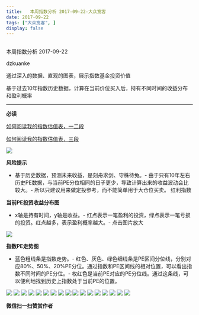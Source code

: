 ```yaml
---
title:   本周指数分析 2017-09-22-大众宽客
date: 2017-09-22
tags: ["大众宽客", ]
display: false
---
```



## 



本周指数分析 2017-09-22




dzkuanke




通过深入的数据、直观的图表，展示指数基金投资价值


基于过去10年指数历史数据，计算在当前价位买入后，持有不同时间的收益分布和盈利概率

****

**必读**

[如何阅读我的指数估值表，一二段](http://mp.weixin.qq.com/s?__biz=MzAwMTc1MDcwNw==&amp;mid=2648272034&amp;idx=1&amp;sn=12b1858af175753f5ccebc0bc6c4cb4f&amp;chksm=82f92f7eb58ea668f844f51102599d20bb8730f438010159de83e85a4a34df3d44d568a9feb2&amp;scene=21#wechat_redirect)

[如何阅读我的指数估值表，三段](http://mp.weixin.qq.com/s?__biz=MzAwMTc1MDcwNw==&amp;mid=2648272039&amp;idx=1&amp;sn=09c59d023c3ce227046966f260777cd5&amp;chksm=82f92f7bb58ea66dab5c428c2205bd4dda180360b643b28a357ab3e73a38d19303124242ad4d&amp;scene=21#wechat_redirect)



<img data-s="300,640" data-type="png" src="https://mmbiz.qpic.cn/mmbiz_png/PKw3FQPmhIhUF0jVMHYicyxZwfiaoyQctTPFKfF0tossPhXU0RhSfoSScLqNy9gtBf94kLQRNKicPYKobibohQSXWg/0?wx_fmt=png" class="" data-ratio="0.4878048780487805" data-w="1066"/>

**风险提示**
- 基于历史数据，预测未来收益，是刻舟求剑、守株待兔。- 由于只有10年左右历史PE数据，与当前PE分位相同的日子更少，导致计算出来的收益波动会比较大。- 所以只建议用来做定投参考，而不能简单用于大仓位买卖。
红利指数

**当前PE投资收益分布图**
- x轴是持有时间，y轴是收益。- 红点表示一笔盈利的投资，绿点表示一笔亏损的投资。红点越多，表示盈利概率越大。- 点击图片放大


<img data-s="300,640" data-type="png" src="https://mmbiz.qpic.cn/mmbiz_png/PKw3FQPmhIhUF0jVMHYicyxZwfiaoyQctTbYgj7fiaEfQRf3G5OO4ShibqScDJbq4Ticxp1DAJD5qsaK6Fb97aTX3gg/0?wx_fmt=png" style="" class="" data-ratio="0.6431852986217458" data-w="1306"/>

**指数PE走势图**
- 蓝色粗线条是指数走势。- 红色、灰色、绿色细线条是PE区间分位线，分别对应80%、50%、20%PE分位。通过指数和PE区间线的相对位置，可以看出指数不同时间的PE分位。- 枚红色是当前PE对应的PE分位线。通过这条线，可以便利地找到历史上指数处于当前PE的位置。
<img data-s="300,640" data-type="png" src="https://mmbiz.qpic.cn/mmbiz_png/PKw3FQPmhIhUF0jVMHYicyxZwfiaoyQctT3AznonIAwKz7FC44JK78CWT5CPEwnYu9IcdvWe0JpwCx34vMPJ5BuQ/0?wx_fmt=png" style="" class="" data-ratio="0.528118609406953" data-w="1956"/>

<img data-s="300,640" data-type="png" src="https://mmbiz.qpic.cn/mmbiz_png/PKw3FQPmhIhUF0jVMHYicyxZwfiaoyQctTbDuBSC5YpicHAIILXAOwtHHy3gPQGsT0ZePL3fdT7teAZhMB8ickaosg/0?wx_fmt=png" style="" class="" data-ratio="0.6431852986217458" data-w="1306"/>

<img data-s="300,640" data-type="png" src="https://mmbiz.qpic.cn/mmbiz_png/PKw3FQPmhIhUF0jVMHYicyxZwfiaoyQctTW4MVCaKPAVtSVXICrg381uTjibgj47C0uibGm2JFEibKQulFlryia6QRVw/0?wx_fmt=png" style="" class="" data-ratio="0.528118609406953" data-w="1956"/>

<img data-s="300,640" data-type="png" src="https://mmbiz.qpic.cn/mmbiz_png/PKw3FQPmhIhUF0jVMHYicyxZwfiaoyQctTLRQwHLuBiajiaTUYnuSQExSrE2nkBLNg8uDFfBJUX4mMoD1fIDGTMk1A/0?wx_fmt=png" style="" class="" data-ratio="0.6431852986217458" data-w="1306"/>

<img data-s="300,640" data-type="png" src="https://mmbiz.qpic.cn/mmbiz_png/PKw3FQPmhIhUF0jVMHYicyxZwfiaoyQctTesk8Mg88hJRkaANfAaSs2BBgUA5oJEia1t8wbiaBrB6S48nZlxG9cFyw/0?wx_fmt=png" style="" class="" data-ratio="0.5240994419076611" data-w="1971"/>

<img data-s="300,640" data-type="png" src="https://mmbiz.qpic.cn/mmbiz_png/PKw3FQPmhIhUF0jVMHYicyxZwfiaoyQctT2xT21icAVUR3xYKbIAf7fvXnk7mMoP6GvXk0AupzJQib4tCFuzBuky0Q/0?wx_fmt=png" style="" class="" data-ratio="0.6431852986217458" data-w="1306"/>

<img data-s="300,640" data-type="png" src="https://mmbiz.qpic.cn/mmbiz_png/PKw3FQPmhIhUF0jVMHYicyxZwfiaoyQctTjOJm6IyXtlsVQunXeFE6n1J4icicrtQg46mNd8R12EuZqBcGRa8slfTg/0?wx_fmt=png" style="" class="" data-ratio="0.5246317927882174" data-w="1969"/>

<img data-s="300,640" data-type="png" src="https://mmbiz.qpic.cn/mmbiz_png/PKw3FQPmhIhUF0jVMHYicyxZwfiaoyQctTStlKrDGdn6c7gib3DCKibgfNqk0zOtu0hThSJOf4cDNJovf7hnEqc8rA/0?wx_fmt=png" style="" class="" data-ratio="0.6431852986217458" data-w="1306"/>

<img data-s="300,640" data-type="png" src="https://mmbiz.qpic.cn/mmbiz_png/PKw3FQPmhIhUF0jVMHYicyxZwfiaoyQctT8AnbJ02C48w8v6nFWJFJOX6zLtfKQJ9cBCXHaiaOdpKeCtu5cwnfX1g/0?wx_fmt=png" style="" class="" data-ratio="0.528118609406953" data-w="1956"/>

<img data-s="300,640" data-type="png" src="https://mmbiz.qpic.cn/mmbiz_png/PKw3FQPmhIhUF0jVMHYicyxZwfiaoyQctTcszkNRb2HLlGoXOUd4yLQJw70FNXibah1ib6CKa82skqJdia6hylLknlg/0?wx_fmt=png" style="" class="" data-ratio="0.6431852986217458" data-w="1306"/>

<img data-s="300,640" data-type="png" src="https://mmbiz.qpic.cn/mmbiz_png/PKw3FQPmhIhUF0jVMHYicyxZwfiaoyQctTZHuRtQbu7iciav96ocgxrFbyTzG3ndjiaRjM9NTTIbEmTCFwjBRFtWwYg/0?wx_fmt=png" style="" class="" data-ratio="0.5246317927882174" data-w="1969"/>

<img data-s="300,640" data-type="png" src="https://mmbiz.qpic.cn/mmbiz_png/PKw3FQPmhIhUF0jVMHYicyxZwfiaoyQctT4kWeYibBs6yUagShyFeBEOibIiaCupXcnMbMjhqMLmflTjfAPMcsniblFg/0?wx_fmt=png" style="" class="" data-ratio="0.6431852986217458" data-w="1306"/>

<img data-s="300,640" data-type="png" src="https://mmbiz.qpic.cn/mmbiz_png/PKw3FQPmhIhUF0jVMHYicyxZwfiaoyQctTjd6ty4iaXQt3CWPm73TZPfUJWSWgbibPa7cpOSZqzVdC9zxayw0RicWVQ/0?wx_fmt=png" style="" class="" data-ratio="0.528118609406953" data-w="1956"/>

<img data-s="300,640" data-type="png" src="https://mmbiz.qpic.cn/mmbiz_png/PKw3FQPmhIhUF0jVMHYicyxZwfiaoyQctT5veNKhnicCfph2sDbLPVoS3CB88Bia0qvWMDOlYYGpb4X1QwUMPrHkYg/0?wx_fmt=png" style="" class="" data-ratio="0.6431852986217458" data-w="1306"/>

<img data-s="300,640" data-type="png" src="https://mmbiz.qpic.cn/mmbiz_png/PKw3FQPmhIhUF0jVMHYicyxZwfiaoyQctTxujV4sBL5tDd6ib1juHsY5kT5s77Sb3YVEAjEJkxJdUld0BkMFoN7Sg/0?wx_fmt=png" style="" class="" data-ratio="0.528118609406953" data-w="1956"/>

<img data-s="300,640" data-type="png" src="https://mmbiz.qpic.cn/mmbiz_png/PKw3FQPmhIhUF0jVMHYicyxZwfiaoyQctT8Ayh46hIzWuflAeVns9WCXhoeqibtgxVqvgwPI9k31dxZLw3r42XZFg/0?wx_fmt=png" style="" class="" data-ratio="0.6431852986217458" data-w="1306"/>

<img data-s="300,640" data-type="png" src="https://mmbiz.qpic.cn/mmbiz_png/PKw3FQPmhIhUF0jVMHYicyxZwfiaoyQctTzreQP1nmmQag3w8ibVwqibN9WJMf5icYtyibfMRDM4ibOCAib0aD8UwV4m0A/0?wx_fmt=png" style="" class="" data-ratio="0.5246317927882174" data-w="1969"/>




**微信扫一扫赞赏作者**